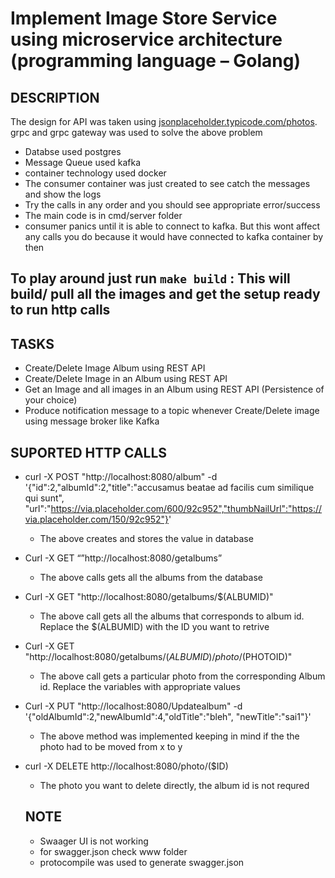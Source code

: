 # Implement Image Store Service using microservice architecture (programming language – Golang)

## DESCRIPTION
The design for API was taken using [jsonplaceholder.typicode.com/photos](jsonplaceholder.typicode.com/photos).
grpc and grpc gateway was used to solve the above problem
- Databse used postgres
- Message Queue used kafka
- container technology used docker
- The consumer container was just created to see catch the messages and show the logs
- Try the calls in any order and you should see appropriate error/success
- The main code is in cmd/server folder
- consumer panics until it is able to connect to kafka. But this wont affect any calls you do because it would have connected to kafka container by then

## To play around just run `make build` : This will build/ pull all the images and get the setup ready to run http calls
## TASKS
- Create/Delete Image Album using REST API
- Create/Delete Image in an Album using REST API
- Get an Image and all images in an Album using REST API (Persistence of your choice)
- Produce notification message to a topic whenever Create/Delete image using message broker like Kafka

## SUPORTED HTTP CALLS
- curl -X POST "http://localhost:8080/album" -d '{"id":2,"albumId":2,"title":"accusamus beatae ad facilis cum similique qui sunt",
"url":"https://via.placeholder.com/600/92c952","thumbNailUrl":"https://via.placeholder.com/150/92c952"}'
  - The above creates and stores the value in database

- Curl -X GET “”http://localhost:8080/getalbums”
  - The above calls gets all the albums from the database

- Curl -X GET "http://localhost:8080/getalbums/$(ALBUMID)"
  - The above call gets all the albums that corresponds to album id. Replace the $(ALBUMID) with the ID you want to retrive
  
- Curl -X GET "http://localhost:8080/getalbums/$(ALBUMID)/photo/$(PHOTOID)"
  - The above call gets a particular photo from the corresponding Album id. Replace the variables with appropriate values
     
- Curl -X PUT "http://localhost:8080/Updatealbum" -d '{"oldAlbumId":2,"newAlbumId":4,"oldTitle":"bleh", "newTitle":"sai1"}'
  - The above method was implemented keeping in mind if the the photo had to be moved from x to y
  
- curl -X DELETE http://localhost:8080/photo/($ID)
  - The photo you want to delete directly, the album id is not requred
  
  ## NOTE
  - Swaager UI is not working
  - for swagger.json check www folder
  - protocompile was used to generate swagger.json
